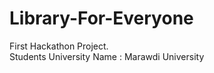 # Library-For-Everyone
 First Hackathon Project. <br>
 Students University Name : Marawdi University
